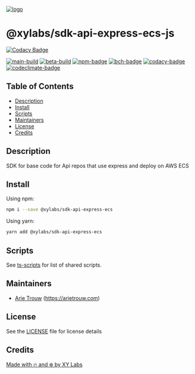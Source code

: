 [![logo][]](https://xylabs.com)

# @xylabs/sdk-api-express-ecs-js

[![Codacy Badge](https://api.codacy.com/project/badge/Grade/e79b131162ce4ca38bd4859d5d68ac26)](https://app.codacy.com/gh/xylabs/sdk-api-express-ecs-js?utm_source=github.com&utm_medium=referral&utm_content=xylabs/sdk-api-express-ecs-js&utm_campaign=Badge_Grade_Settings)

[![main-build][]][main-build-link]
[![beta-build][]][beta-build-link]
[![npm-badge][]][npm-link]
[![bch-badge][]][bch-link]
[![codacy-badge][]][codacy-link]
[![codeclimate-badge][]][codeclimate-link]

## Table of Contents

-   [Description](#description)
-   [Install](#install)
-   [Scripts](#scripts)
-   [Maintainers](#maintainers)
-   [License](#license)
-   [Credits](#credits)

## Description

SDK for base code for Api repos that use express and deploy on AWS ECS

## Install

Using npm:

```sh
npm i --save @xylabs/sdk-api-express-ecs
```

Using yarn:

```sh
yarn add @xylabs/sdk-api-express-ecs
```

## Scripts

See [ts-scripts](https://github.com/xylabs/ts-scripts/blob/main/README.md) for list of shared scripts.

## Maintainers

-   [Arie Trouw](https://github.com/arietrouw) (<https://arietrouw.com>)

## License

See the [LICENSE](LICENSE) file for license details

## Credits

[Made with 🔥 and ❄️ by XY Labs](https://xylabs.com)

[logo]: https://cdn.xy.company/img/brand/XYPersistentCompany_Logo_Icon_Colored.svg
[main-build]: https://github.com/xylabs/sdk-api-express-ecs-js/actions/workflows/build-main.yml/badge.svg
[main-build-link]: https://github.com/xylabs/sdk-api-express-ecs-js/actions/workflows/build-main.yml
[beta-build]: https://github.com/xylabs/sdk-api-express-ecs-js/actions/workflows/build-beta.yml/badge.svg
[beta-build-link]: https://github.com/xylabs/sdk-api-express-ecs-js/actions/workflows/build-beta.yml
[npm-badge]: https://img.shields.io/npm/v/@xylabs/sdk-api-express-ecs.svg
[npm-link]: https://www.npmjs.com/package/@xylabs/sdk-api-express-ecs
[bch-badge]: https://bettercodehub.com/edge/badge/xylabs/sdk-api-express-ecs-js?branch=main
[bch-link]: https://bettercodehub.com/results/xylabs/sdk-api-express-ecs-js
[codacy-badge]: https://app.codacy.com/project/badge/Grade/84270ff9f2aa4a669269191b715aa8d7
[codacy-link]: https://www.codacy.com/gh/xylabs/sdk-api-express-ecs-js/dashboard?utm_source=github.com&utm_medium=referral&utm_content=xylabs/sdk-api-express-ecs-js&utm_campaign=Badge_Grade
[codeclimate-badge]: https://api.codeclimate.com/v1/badges/1c8255608f551b2119d6/maintainability
[codeclimate-link]: https://codeclimate.com/github/xylabs/sdk-api-express-ecs-js/maintainability
